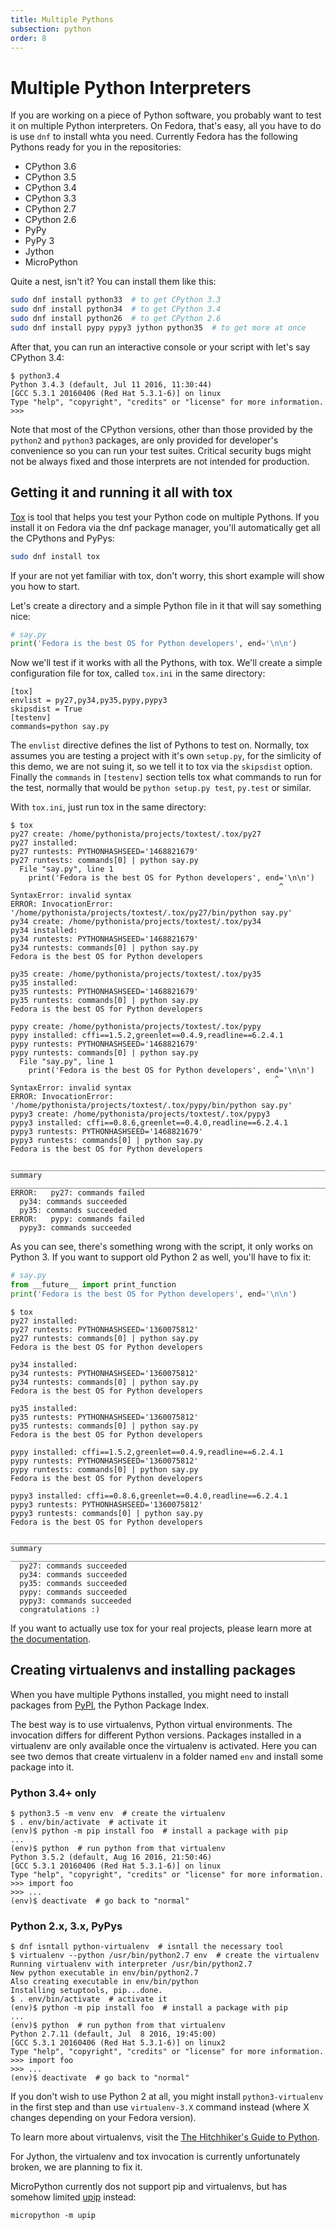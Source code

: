 ```yaml
---
title: Multiple Pythons
subsection: python
order: 8
---
```


# Multiple Python Interpreters

If you are working on a piece of Python software, you probably want to test it
on multiple Python interpreters. On Fedora, that's easy, all you have to do is
use `dnf` to install whta you need. Currently Fedora has the following Pythons
ready for you in the repositories:

 * CPython 3.6
 * CPython 3.5
 * CPython 3.4
 * CPython 3.3
 * CPython 2.7
 * CPython 2.6
 * PyPy
 * PyPy 3
 * Jython
 * MicroPython

Quite a nest, isn't it?
You can install them like this:

```bash
sudo dnf install python33  # to get CPython 3.3
sudo dnf install python34  # to get CPython 3.4
sudo dnf install python26  # to get CPython 2.6
sudo dnf install pypy pypy3 jython python35  # to get more at once
```

After that, you can run an interactive console or your script with let's say
CPython 3.4:

```
$ python3.4
Python 3.4.3 (default, Jul 11 2016, 11:30:44) 
[GCC 5.3.1 20160406 (Red Hat 5.3.1-6)] on linux
Type "help", "copyright", "credits" or "license" for more information.
>>> 
```

Note that most of the CPython versions, other than those provided by the
`python2` and `python3` packages, are only provided for developer's convenience
so you can run your test suites. Critical security bugs might not be always
fixed and those interprets are not intended for production.

## Getting it and running it all with tox

[Tox](https://tox.readthedocs.io/) is tool that helps you test your Python code
on multiple Pythons. If you install it on Fedora via the dnf package manager,
you'll automatically get all the CPythons and PyPys:

```bash
sudo dnf install tox
```

If your are not yet familiar with tox, don't worry, this short example will show
you how to start.

Let's create a directory and a simple Python file in it that will say something nice:

```python
# say.py
print('Fedora is the best OS for Python developers', end='\n\n')
```

Now we'll test if it works with all the Pythons, with tox.
We'll create a simple configuration file for tox, called `tox.ini` in the same
directory:

```
[tox]
envlist = py27,py34,py35,pypy,pypy3
skipsdist = True
[testenv]
commands=python say.py
```

The `envlist` directive defines the list of Pythons to test on.
Normally, tox assumes you are testing a project with it's own `setup.py`, for
the simlicity of this demo, we are not suing it, so we tell it to tox via the
`skipsdist` option.
Finally the `commands` in `[testenv]` section tells tox what commands to run
for the test, normally that would be `python setup.py test`, `py.test` or
similar.

With `tox.ini`, just run tox in the same directory:

```
$ tox
py27 create: /home/pythonista/projects/toxtest/.tox/py27
py27 installed: 
py27 runtests: PYTHONHASHSEED='1468821679'
py27 runtests: commands[0] | python say.py
  File "say.py", line 1
    print('Fedora is the best OS for Python developers', end='\n\n')
                                                            ^
SyntaxError: invalid syntax
ERROR: InvocationError: '/home/pythonista/projects/toxtest/.tox/py27/bin/python say.py'
py34 create: /home/pythonista/projects/toxtest/.tox/py34
py34 installed: 
py34 runtests: PYTHONHASHSEED='1468821679'
py34 runtests: commands[0] | python say.py
Fedora is the best OS for Python developers

py35 create: /home/pythonista/projects/toxtest/.tox/py35
py35 installed: 
py35 runtests: PYTHONHASHSEED='1468821679'
py35 runtests: commands[0] | python say.py
Fedora is the best OS for Python developers

pypy create: /home/pythonista/projects/toxtest/.tox/pypy
pypy installed: cffi==1.5.2,greenlet==0.4.9,readline==6.2.4.1
pypy runtests: PYTHONHASHSEED='1468821679'
pypy runtests: commands[0] | python say.py
  File "say.py", line 1
    print('Fedora is the best OS for Python developers', end='\n\n')
                                                           ^
SyntaxError: invalid syntax
ERROR: InvocationError: '/home/pythonista/projects/toxtest/.tox/pypy/bin/python say.py'
pypy3 create: /home/pythonista/projects/toxtest/.tox/pypy3
pypy3 installed: cffi==0.8.6,greenlet==0.4.0,readline==6.2.4.1
pypy3 runtests: PYTHONHASHSEED='1468821679'
pypy3 runtests: commands[0] | python say.py
Fedora is the best OS for Python developers

_____________________________________________________________________________________________________________ summary _____________________________________________________________________________________________________________
ERROR:   py27: commands failed
  py34: commands succeeded
  py35: commands succeeded
ERROR:   pypy: commands failed
  pypy3: commands succeeded
```

As you can see, there's something wrong with the script, it only works on
Python 3. If you want to support old Python 2 as well, you'll have to fix it:

```python
# say.py
from __future__ import print_function
print('Fedora is the best OS for Python developers', end='\n\n')
```

```
$ tox
py27 installed: 
py27 runtests: PYTHONHASHSEED='1360075812'
py27 runtests: commands[0] | python say.py
Fedora is the best OS for Python developers

py34 installed: 
py34 runtests: PYTHONHASHSEED='1360075812'
py34 runtests: commands[0] | python say.py
Fedora is the best OS for Python developers

py35 installed: 
py35 runtests: PYTHONHASHSEED='1360075812'
py35 runtests: commands[0] | python say.py
Fedora is the best OS for Python developers

pypy installed: cffi==1.5.2,greenlet==0.4.9,readline==6.2.4.1
pypy runtests: PYTHONHASHSEED='1360075812'
pypy runtests: commands[0] | python say.py
Fedora is the best OS for Python developers

pypy3 installed: cffi==0.8.6,greenlet==0.4.0,readline==6.2.4.1
pypy3 runtests: PYTHONHASHSEED='1360075812'
pypy3 runtests: commands[0] | python say.py
Fedora is the best OS for Python developers

_____________________________________________________________________________________________________________ summary _____________________________________________________________________________________________________________
  py27: commands succeeded
  py34: commands succeeded
  py35: commands succeeded
  pypy: commands succeeded
  pypy3: commands succeeded
  congratulations :)
```

If you want to actually use tox for your real projects, please learn more at
[the documentation](https://tox.readthedocs.io/).

## Creating virtualenvs and installing packages

When you have multiple Pythons installed, you might need to install packages
from [PyPI](https://pypi.python.org/pypi), the Python Package Index.

The best way is to use virtualenvs, Python virtual environments.
The invocation differs for different Python versions.
Packages installed in a virtualenv are only available once the virtualenv
is activated. Here you can see two demos that create virtualenv in a folder
named `env` and install some package into it.

### Python 3.4+ only

```
$ python3.5 -m venv env  # create the virtualenv
$ . env/bin/activate  # activate it
(env)$ python -m pip install foo  # install a package with pip
...
(env)$ python  # run python from that virtualenv
Python 3.5.2 (default, Aug 16 2016, 21:50:46) 
[GCC 5.3.1 20160406 (Red Hat 5.3.1-6)] on linux
Type "help", "copyright", "credits" or "license" for more information.
>>> import foo
>>> ...
(env)$ deactivate  # go back to "normal"
```

### Python 2.x, 3.x, PyPys

```
$ dnf isntall python-virtualenv  # isntall the necessary tool
$ virtualenv --python /usr/bin/python2.7 env  # create the virtualenv
Running virtualenv with interpreter /usr/bin/python2.7
New python executable in env/bin/python2.7
Also creating executable in env/bin/python
Installing setuptools, pip...done.
$ . env/bin/activate  # activate it
(env)$ python -m pip install foo  # install a package with pip
...
(env)$ python  # run python from that virtualenv
Python 2.7.11 (default, Jul  8 2016, 19:45:00) 
[GCC 5.3.1 20160406 (Red Hat 5.3.1-6)] on linux2
Type "help", "copyright", "credits" or "license" for more information.
>>> import foo
>>> ...
(env)$ deactivate  # go back to "normal"
```

If you don't wish to use Python 2 at all, you might install `python3-virtualenv`
in the first step and than use `virtualenv-3.X` command instead (where X
changes depending on your Fedora version). 

To learn more about virtualenvs, visit the
[The Hitchhiker's Guide to Python](http://docs.python-guide.org/en/latest/dev/virtualenvs/).

For Jython, the virtualenv and tox invocation is currently unfortunately broken,
we are planning to fix it.

MicroPython currently dos not support pip and virtualenvs, but has somehow
limited [upip](https://pypi.python.org/pypi/micropython-upip/) instead:

```
micropython -m upip
```

